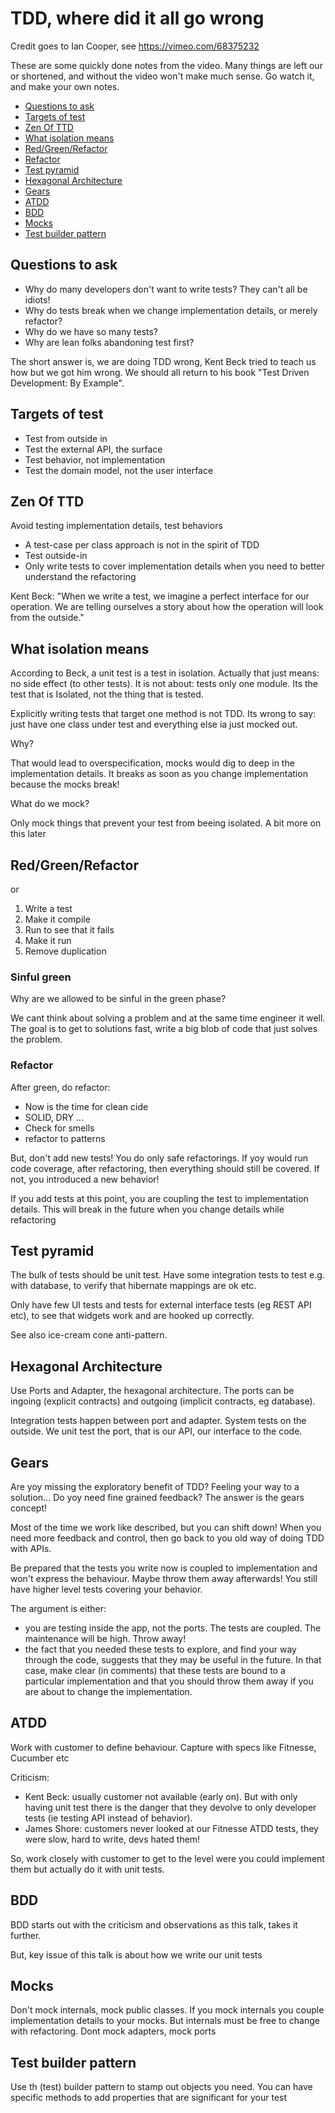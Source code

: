 # TDD, where did it all go wrong

Credit goes to Ian Cooper, see https://vimeo.com/68375232

These are some quickly done notes from the video. Many things are left our or shortened, and without the video won't make much sense. Go watch it, and make your own notes.

 - [Questions to ask](#)
 - [Targets of test](#)
 - [Zen Of TTD](#)
 - [What isolation means](#)
 - [Red/Green/Refactor](#)
 - [Refactor](#)
 - [Test pyramid](#)
 - [Hexagonal Architecture](#)
 - [Gears](#)
 - [ATDD](#)
 - [BDD](#)
 - [Mocks](#)
 - [Test builder pattern](#)


## Questions to ask

* Why do many developers don't want to write tests? They can't all be idiots!
* Why do tests break when we change implementation details, or merely refactor?
* Why do we have so many tests?
* Why are lean folks abandoning test first?

The short answer is, we are doing TDD wrong, Kent Beck tried to teach us how but we got him wrong. 
We should all return to his book "Test Driven Development: By Example".

## Targets of test

* Test from outside in
* Test the external API, the surface
* Test behavior, not implementation
* Test the domain model, not the user interface

## Zen Of TTD

Avoid testing implementation details, test behaviors

* A test-case per class approach is not in the spirit of TDD
* Test outside-in
* Only write tests to cover implementation details when you need to better understand the refactoring

Kent Beck: "When we write a test, we imagine a perfect interface for our operation. We are telling ourselves 
a story about how the operation will look from the outside."

## What isolation means

According to Beck, a unit test is a test in isolation. Actually that just means: no side effect (to other tests). It is not about: tests only one module. Its the test that is
Isolated, not the thing that is tested.

Explicitly writing tests that target one method is not TDD. Its wrong to say: just have one class under test and everything else ia just mocked out.

Why?

That would lead to overspecification, mocks would dig to deep in the implementation details. It breaks as soon as you change implementation because the mocks break!

What do we mock?

Only mock things that prevent your test from beeing isolated. A bit more on this later

## Red/Green/Refactor

or 

1. Write a test
2. Make it compile
3. Run to see that it fails
4. Make it run
5. Remove duplication

### Sinful green

Why are we allowed to be sinful in the green phase?

We cant think about solving a problem and at the same time engineer it well.
The goal is to get to solutions fast, write a big blob of code that just solves the problem.

### Refactor

After green, do refactor:
* Now is the time for clean cide
* SOLID, DRY ...
* Check for smells
* refactor to patterns

But, don't add new tests! You do only safe refactorings. If yoy would run code coverage, after refactoring, then everything should still be covered. If not, you introduced a new behavior!

If you add tests at this point, you are coupling the test to implementation details. This will break in the future when you change details while refactoring

## Test pyramid

The bulk of tests should be unit test. Have some integration tests to test e.g. with database, to verify that hibernate mappings are ok etc.

Only have few UI tests and tests for external interface tests (eg REST API etc), to see that widgets work and are hooked up correctly.

See also ice-cream cone anti-pattern.

## Hexagonal Architecture

Use Ports and Adapter, the hexagonal architecture. The ports can be ingoing (explicit contracts) and outgoing (implicit contracts, eg database).

Integration tests happen between port and adapter. System tests on the outside. We unit test the port, that is our API, our interface to the code.

## Gears

Are yoy missing the exploratory benefit of TDD? Feeling your way to a solution... Do yoy need fine grained feedback? The answer is the gears concept!

Most of the time we work like described, but you can shift down! When you need more feedback and control, then go back to you old way of doing TDD with APIs.

Be prepared that the tests you write now is coupled to implementation and won't express the behaviour. Maybe throw them away afterwards! You still have higher level tests covering your behavior.

The argument is either:
* you are testing inside the app, not the ports. The tests are coupled. The maintenance will be high. Throw away!
* the fact that you needed these tests to explore, and find your way through the code, suggests that they may be useful in the future. In that case, make clear (in comments) that these tests are bound to a particular implementation and that you should throw them away if you are about to change the implementation.

## ATDD

Work with customer to define behaviour. Capture with specs like Fitnesse, Cucumber etc

Criticism:
* Kent Beck: usually customer not available (early on). But with only having unit test there is the danger that they devolve to only developer tests (ie testing API instead of behavior).
* James Shore: customers never looked at our Fitnesse ATDD tests, they were slow, hard to write, devs hated them!

So, work closely with customer to get to the level were you could implement them but actually do it with unit tests.

## BDD

BDD starts out with the criticism and observations as this talk, takes it further.

But, key issue of this talk is about how we write our unit tests


## Mocks

Don't mock internals, mock public classes. If you mock internals you couple implementation details to your mocks. But internals must be free to change with refactoring. Dont mock adapters, mock ports


## Test builder pattern
Use th (test) builder pattern to stamp out objects you need. You can have specific methods to add properties that are significant for your test
    